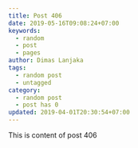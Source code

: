 ```yaml
---
title: Post 406
date: 2019-05-16T09:08:24+07:00
keywords:
  - random
  - post
  - pages
author: Dimas Lanjaka
tags:
  - random post
  - untagged
category:
  - random post
  - post has 0
updated: 2019-04-01T20:30:54+07:00
---
```

This is content of post 406